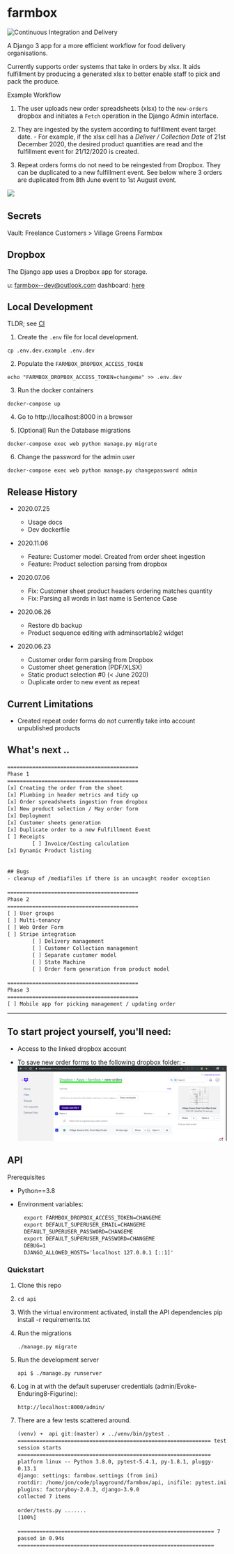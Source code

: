 # farmbox

![Continuous Integration and Delivery](https://github.com/jonwhittlestone/farmbox/workflows/Continuous%20Integration%20and%20Delivery/badge.svg)

A Django 3 app for a more efficient workflow for food delivery organisations.

Currently supports order systems that take in orders by xlsx. It aids fulfillment by producing a generated xlsx to better enable staff to pick and pack the produce.

Example Workflow

1. The user uploads new order spreadsheets (xlsx) to the `new-orders` dropbox and initiates a `Fetch` operation in the Django Admin interface.

2. They are ingested by the system according to fulfillment event target date. - For example, if the xlsx cell has a _Deliver / Collection Date_ of 21st December 2020, the desired product quantities are read and the fulfillment event for 21/12/2020 is created.

3. Repeat orders forms do not need to be reingested from Dropbox. They can be duplicated to a new fulfillment event. See below where 3 orders are duplicated from 8th June event to 1st August event.

![](https://i.imgur.com/17kTXnT.gif)

## Secrets

Vault: Freelance Customers > Village Greens Farmbox

## Dropbox

The Django app uses a Dropbox app for storage.

u: farmbox--dev@outlook.com
dashboard: [here](https://www.dropbox.com/developers/apps/info/2x58355mwxchk2t)

## Local Development

TLDR; see [CI](.github/workflows/main.yml)

1. Create the `.env` file for local development.

```
cp .env.dev.example .env.dev
```

2. Populate the `FARMBOX_DROPBOX_ACCESS_TOKEN`

```
echo "FARMBOX_DROPBOX_ACCESS_TOKEN=changeme" >> .env.dev
```

3. Run the docker containers

```
docker-compose up
```

4. Go to http://localhost:8000 in a browser

5. [Optional] Run the Database migrations

```
docker-compose exec web python manage.py migrate
```

6. Change the password for the admin user

```
docker-compose exec web python manage.py changepassword admin
```

## Release History

- 2020.07.25

  - Usage docs
  - Dev dockerfile

- 2020.11.06

  - Feature: Customer model. Created from order sheet ingestion
  - Feature: Product selection parsing from dropbox

- 2020.07.06

  - Fix: Customer sheet product headers ordering matches quantity
  - Fix: Parsing all words in last name is Sentence Case

- 2020.06.26

  - Restore db backup
  - Product sequence editing with adminsortable2 widget

- 2020.06.23
  - Customer order form parsing from Dropbox
  - Customer sheet generation (PDF/XLSX)
  - Static product selection #0 (< June 2020)
  - Duplicate order to new event as repeat

## Current Limitations

- Created repeat order forms do not currently take into account unpublished products

## What's next ..

```
==========================================
Phase 1
==========================================
[x] Creating the order from the sheet
[x] Plumbing in header metrics and tidy up
[x] Order spreadsheets ingestion from dropbox
[x] New product selection / May order form
[x] Deployment
[x] Customer sheets generation
[x] Duplicate order to a new Fulfillment Event
[ ] Receipts
        [ ] Invoice/Costing calculation
[x] Dynamic Product listing


## Bugs
- cleanup of /mediafiles if there is an uncaught reader exception

==========================================
Phase 2
==========================================
[ ] User groups
[ ] Multi-tenancy
[ ] Web Order Form
[ ] Stripe integration
        [ ] Delivery management
        [ ] Customer Collection management
        [ ] Separate customer model
        [ ] State Machine
        [ ] Order form generation from product model

==========================================
Phase 3
==========================================
[ ] Mobile app for picking management / updating order
```

---

## To start project yourself, you'll need:

- Access to the linked dropbox account

- To save new order forms to the following dropbox folder: - ![dropbox](dropbox.png)

## API

Prerequisites

- Python==3.8
- Environment variables:

        export FARMBOX_DROPBOX_ACCESS_TOKEN=CHANGEME
        export DEFAULT_SUPERUSER_EMAIL=CHANGEME
        DEFAULT_SUPERUSER_PASSWORD=CHANGEME
        export DEFAULT_SUPERUSER_PASSWORD=CHANGEME
        DEBUG=1
        DJANGO_ALLOWED_HOSTS='localhost 127.0.0.1 [::1]'

### Quickstart

1.  Clone this repo
2.  `cd api`
3.  With the virtual environment activated, install the API dependencies
    pip install -r requirements.txt
4.  Run the migrations

        ./manage.py migrate

5.  Run the development server

        api $ ./manage.py runserver

6.  Log in at with the default superuser credentials (admin/Evoke-Enduring8-Figurine):

        http://localhost:8000/admin/

7.  There are a few tests scattered around.

        (venv) ➜  api git:(master) ✗ ../venv/bin/pytest .
        ============================================================== test session starts ==============================================================
        platform linux -- Python 3.8.0, pytest-5.4.1, py-1.8.1, pluggy-0.13.1
        django: settings: farmbox.settings (from ini)
        rootdir: /home/jon/code/playground/farmbox/api, inifile: pytest.ini
        plugins: factoryboy-2.0.3, django-3.9.0
        collected 7 items

        order/tests.py .......                                                                                                                    [100%]

        =============================================================== 7 passed in 0.94s ===============================================================

